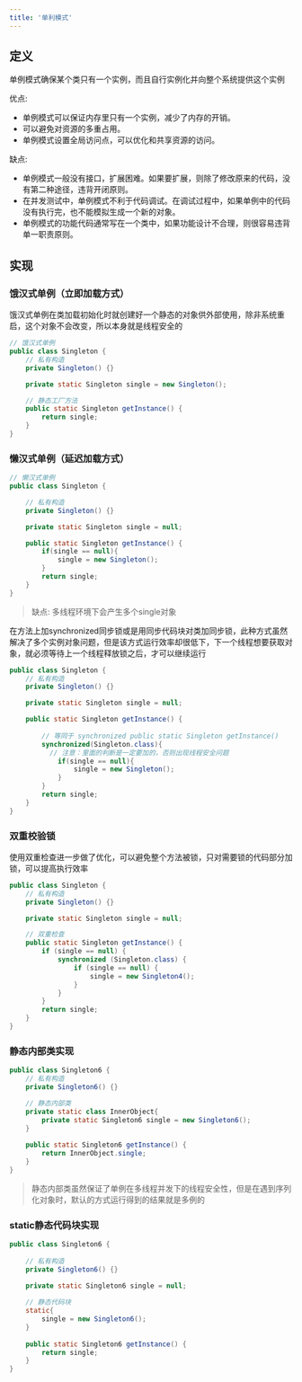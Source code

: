 ```yaml
---
title: '单利模式'
---
```

## 定义

单例模式确保某个类只有一个实例，而且自行实例化并向整个系统提供这个实例

优点:
* 单例模式可以保证内存里只有一个实例，减少了内存的开销。
* 可以避免对资源的多重占用。
* 单例模式设置全局访问点，可以优化和共享资源的访问。

缺点:

* 单例模式一般没有接口，扩展困难。如果要扩展，则除了修改原来的代码，没有第二种途径，违背开闭原则。
* 在并发测试中，单例模式不利于代码调试。在调试过程中，如果单例中的代码没有执行完，也不能模拟生成一个新的对象。
* 单例模式的功能代码通常写在一个类中，如果功能设计不合理，则很容易违背单一职责原则。


## 实现

### 饿汉式单例（立即加载方式）

饿汉式单例在类加载初始化时就创建好一个静态的对象供外部使用，除非系统重启，这个对象不会改变，所以本身就是线程安全的

```java
// 饿汉式单例
public class Singleton {
    // 私有构造
    private Singleton() {}

    private static Singleton single = new Singleton();

    // 静态工厂方法
    public static Singleton getInstance() {
        return single;
    }
}
```

### 懒汉式单例（延迟加载方式）

```java
// 懒汉式单例
public class Singleton {

    // 私有构造
    private Singleton() {}

    private static Singleton single = null;

    public static Singleton getInstance() {
        if(single == null){
            single = new Singleton();
        }
        return single;
    }
}
```

> 缺点: 多线程环境下会产生多个single对象

在方法上加synchronized同步锁或是用同步代码块对类加同步锁，此种方式虽然解决了多个实例对象问题，但是该方式运行效率却很低下，下一个线程想要获取对象，就必须等待上一个线程释放锁之后，才可以继续运行

```java
public class Singleton {
    // 私有构造
    private Singleton() {}

    private static Singleton single = null;

    public static Singleton getInstance() {
        
        // 等同于 synchronized public static Singleton getInstance()
        synchronized(Singleton.class){
          // 注意：里面的判断是一定要加的，否则出现线程安全问题
            if(single == null){
                single = new Singleton();
            }
        }
        return single;
    }
}
```

### 双重校验锁
使用双重检查进一步做了优化，可以避免整个方法被锁，只对需要锁的代码部分加锁，可以提高执行效率

```java
public class Singleton {
    // 私有构造
    private Singleton() {}

    private static Singleton single = null;

    // 双重检查
    public static Singleton getInstance() {
        if (single == null) {
            synchronized (Singleton.class) {
                if (single == null) {
                    single = new Singleton4();
                }
            }
        }
        return single;
    }
}
```

### 静态内部类实现

```java
public class Singleton6 {
    // 私有构造
    private Singleton6() {}

    // 静态内部类
    private static class InnerObject{
        private static Singleton6 single = new Singleton6();
    }
    
    public static Singleton6 getInstance() {
        return InnerObject.single;
    }
}
```
> 静态内部类虽然保证了单例在多线程并发下的线程安全性，但是在遇到序列化对象时，默认的方式运行得到的结果就是多例的

### static静态代码块实现

```java
public class Singleton6 {
    
    // 私有构造
    private Singleton6() {}
    
    private static Singleton6 single = null;

    // 静态代码块
    static{
        single = new Singleton6();
    }
    
    public static Singleton6 getInstance() {
        return single;
    }
}
```

<!-- ### 前端控制器模式
前端控制器模式（Front Controller Pattern）是用来提供一个集中的请求处理机制，所有的请求都将由一个单一的处理程序处理。该处理程序可以做认证/授权/记录日志，或者跟踪请求，然后把请求传给相应的处理程序。以下是这种设计模式的实体。
* 前端控制器（Front Controller） - 处理应用程序所有类型请求的单个处理程序，应用程序可以是基于 web 的应用程序，也可以是基于桌面的应用程序。
* 调度器（Dispatcher） - 前端控制器可能使用一个调度器对象来调度请求到相应的具体处理程序。
* 视图（View） - 视图是为请求而创建的对象。 -->